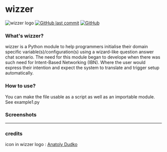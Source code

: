 
# wizzer
![wizzer logo](https://github.com/seekasra/wizer/blob/main/cover.png)
[![GitHub last commit](https://img.shields.io/github/last-commit/seekasra/wizzer.svg)](https://github.com/seekasra/wizzer/commits/master)
[![GitHub](https://img.shields.io/github/license/seekasra/wizzer.svg)](https://github.com/seekasra/wizzer/blob/master/LICENSE)
### What's wizzer?
wizzer is a Python module to help programmers initialise their domain specific
variable(s)/configuration(s) using a wizard-like question answer chat scenario.
The need for this module began to develope when there was such need for
Intent-Based Networking (IBN). Where the user would express their intention and
expect the system to translate and trigger setup automatically.
### How to use?
You can make the file usable as a script as well as an importable module. See example1.py
### Screenshots
---
### credits
icon in wizzer logo : [Anatoly Dudko](https://thenounproject.com/tolyachudes/)
